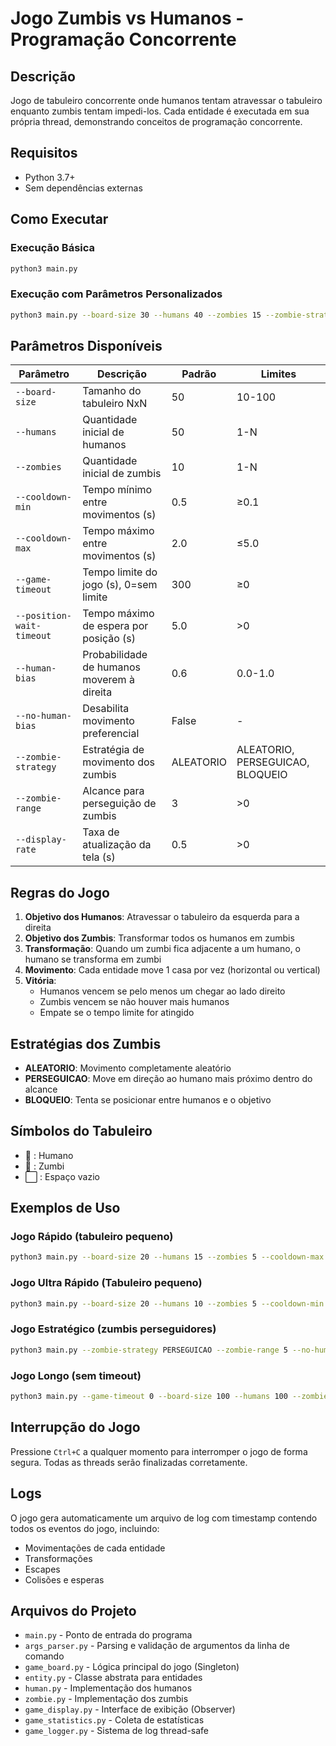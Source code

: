 # Jogo Zumbis vs Humanos - Programação Concorrente

## Descrição

Jogo de tabuleiro concorrente onde humanos tentam atravessar o tabuleiro enquanto zumbis tentam impedi-los. Cada entidade é executada em sua própria thread, demonstrando conceitos de programação concorrente.

## Requisitos

- Python 3.7+
- Sem dependências externas

## Como Executar

### Execução Básica
```bash
python3 main.py
```

### Execução com Parâmetros Personalizados
```bash
python3 main.py --board-size 30 --humans 40 --zombies 15 --zombie-strategy PERSEGUICAO
```

## Parâmetros Disponíveis

| Parâmetro | Descrição | Padrão | Limites |
|-----------|-----------|---------|---------|
| `--board-size` | Tamanho do tabuleiro NxN | 50 | 10-100 |
| `--humans` | Quantidade inicial de humanos | 50 | 1-N |
| `--zombies` | Quantidade inicial de zumbis | 10 | 1-N |
| `--cooldown-min` | Tempo mínimo entre movimentos (s) | 0.5 | ≥0.1 |
| `--cooldown-max` | Tempo máximo entre movimentos (s) | 2.0 | ≤5.0 |
| `--game-timeout` | Tempo limite do jogo (s), 0=sem limite | 300 | ≥0 |
| `--position-wait-timeout` | Tempo máximo de espera por posição (s) | 5.0 | >0 |
| `--human-bias` | Probabilidade de humanos moverem à direita | 0.6 | 0.0-1.0 |
| `--no-human-bias` | Desabilita movimento preferencial | False | - |
| `--zombie-strategy` | Estratégia de movimento dos zumbis | ALEATORIO | ALEATORIO, PERSEGUICAO, BLOQUEIO |
| `--zombie-range` | Alcance para perseguição de zumbis | 3 | >0 |
| `--display-rate` | Taxa de atualização da tela (s) | 0.5 | >0 |

## Regras do Jogo

1. **Objetivo dos Humanos**: Atravessar o tabuleiro da esquerda para a direita
2. **Objetivo dos Zumbis**: Transformar todos os humanos em zumbis
3. **Transformação**: Quando um zumbi fica adjacente a um humano, o humano se transforma em zumbi
4. **Movimento**: Cada entidade move 1 casa por vez (horizontal ou vertical)
5. **Vitória**: 
   - Humanos vencem se pelo menos um chegar ao lado direito
   - Zumbis vencem se não houver mais humanos
   - Empate se o tempo limite for atingido

## Estratégias dos Zumbis

- **ALEATORIO**: Movimento completamente aleatório
- **PERSEGUICAO**: Move em direção ao humano mais próximo dentro do alcance
- **BLOQUEIO**: Tenta se posicionar entre humanos e o objetivo

## Símbolos do Tabuleiro

- 🧑 : Humano
- 🧟 : Zumbi
- ⬜ : Espaço vazio

## Exemplos de Uso

### Jogo Rápido (tabuleiro pequeno)
```bash
python3 main.py --board-size 20 --humans 15 --zombies 5 --cooldown-max 1.0
```

### Jogo Ultra Rápido (Tabuleiro pequeno)
```bash
python3 main.py --board-size 20 --humans 10 --zombies 5 --cooldown-min 0.1 --cooldown-max 0.5 --display-rate 0.1 --human-bias 0.3 --position-wait-timeout 2
```

### Jogo Estratégico (zumbis perseguidores)
```bash
python3 main.py --zombie-strategy PERSEGUICAO --zombie-range 5 --no-human-bias
```

### Jogo Longo (sem timeout)
```bash
python3 main.py --game-timeout 0 --board-size 100 --humans 100 --zombies 20
```

## Interrupção do Jogo

Pressione `Ctrl+C` a qualquer momento para interromper o jogo de forma segura. Todas as threads serão finalizadas corretamente.

## Logs

O jogo gera automaticamente um arquivo de log com timestamp contendo todos os eventos do jogo, incluindo:
- Movimentações de cada entidade
- Transformações
- Escapes
- Colisões e esperas

## Arquivos do Projeto

- `main.py` - Ponto de entrada do programa
- `args_parser.py` - Parsing e validação de argumentos da linha de comando
- `game_board.py` - Lógica principal do jogo (Singleton)
- `entity.py` - Classe abstrata para entidades
- `human.py` - Implementação dos humanos
- `zombie.py` - Implementação dos zumbis
- `game_display.py` - Interface de exibição (Observer)
- `game_statistics.py` - Coleta de estatísticas
- `game_logger.py` - Sistema de log thread-safe